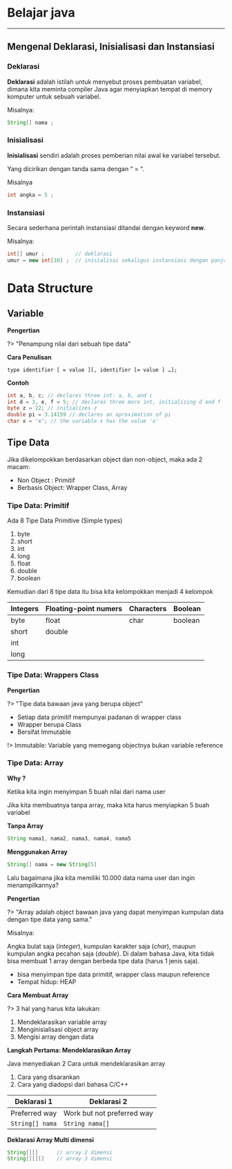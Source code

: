 # Belajar java

---

## Mengenal Deklarasi, Inisialisasi dan Instansiasi

### Deklarasi

**Deklarasi** adalah istilah untuk menyebut proses pembuatan variabel, dimana kita meminta compiler Java agar menyiapkan tempat di memory komputer untuk sebuah variabel.

Misalnya:

```java
String[] nama ;
```

### Inisialisasi

**Inisialisasi** sendiri adalah proses pemberian nilai awal ke variabel tersebut.

Yang dicirikan dengan tanda sama dengan “ = “.

Misalnya

```java
int angka = 5 ;
```

### Instansiasi

Secara sederhana perintah instansiasi ditandai dengan keyword **new**.

Misalnya:

```java
int[] umur ;          // deklarasi
umur = new int[10] ;  // inisialisai sekaligus instansiasi dengan panjang array 10 karakter
```

# Data Structure

## Variable

**Pengertian**

?> "Penampung nilai dari sebuah tipe data"

**Cara Penulisan**

```
type identifier [ = value ][, identifier [= value ] …];
```

**Contoh**

```java
int a, b, c; // declares three int: a, b, and c
int d = 3, e, f = 5; // declares three more int, initializing d and f
byte z = 22; // initializes z
double pi = 3.14159 // declares an aproximation of pi
char x = 'x'; // the variable x has the value 'x'
```

## Tipe Data

Jika dikelompokkan berdasarkan object dan non-object, maka ada 2 macam:

- Non Object : Primitif
- Berbasis Object: Wrapper Class, Array

### Tipe Data: Primitif

Ada 8 Tipe Data Primitive (Simple types)

1. byte
2. short
3. int
4. long
5. float
6. double
7. boolean

Kemudian dari 8 tipe data itu bisa kita kelompokkan menjadi 4 kelompok

| Integers | Floating-point numers | Characters | Boolean |
| -------- | --------------------- | ---------- | ------- |
| byte     | float                 | char       | boolean |
| short    | double                |            |         |
| int      |                       |            |         |
| long     |                       |            |         |

### Tipe Data: Wrappers Class

**Pengertian**

?> "Tipe data bawaan java yang berupa object"

- Setiap data primitif mempunyai padanan di wrapper class
- Wrapper berupa Class
- Bersifat Immutable

!> Immutable: Variable yang memegang objectnya bukan variable reference

### Tipe Data: Array

**Why ?**

Ketika kita ingin menyimpan 5 buah nilai dari nama user

Jika kita membuatnya tanpa array, maka kita harus menyiapkan 5 buah variabel

**Tanpa Array**

```java
String nama1, nama2, nama3, nama4, nama5
```

**Menggunakan Array**

```java
String[] nama = new String[5]
```

Lalu bagaimana jika kita memiliki 10.000 data nama user dan ingin menampilkannya?

**Pengertian**

?> "Array adalah object bawaan java yang dapat menyimpan kumpulan data dengan tipe data yang sama."

Misalnya:

Angka bulat saja (_integer_), kumpulan karakter saja (_char_), maupun kumpulan angka pecahan saja (_double_). Di dalam bahasa Java, kita tidak bisa membuat 1 array dengan berbeda tipe data (harus 1 jenis saja).

- bisa menyimpan tipe data primitif, wrapper class maupun reference
- Tempat hidup: HEAP

**Cara Membuat Array**

?> 3 hal yang harus kita lakukan:

1. Mendeklarasikan variable array
2. Menginisialisasi object array
3. Mengisi array dengan data

**Langkah Pertama: Mendeklarasikan Array**

Java menyediakan 2 Cara untuk mendeklarasikan array

1. Cara yang disarankan
2. Cara yang diadopsi dari bahasa C/C++

| Deklarasi 1     | Deklarasi 2                |
| --------------- | -------------------------- |
| Preferred way   | Work but not preferred way |
| `String[] nama` | `String nama[]`            |

**Deklarasi Array Multi dimensi**

```java
String[][]		// array 2 dimensi
String[][][]    // array 3 dimensi
```
